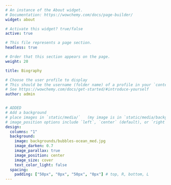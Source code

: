 ```yaml
---
# An instance of the About widget.
# Documentation: https://wowchemy.com/docs/page-builder/
widget: about

# Activate this widget? true/false
active: true

# This file represents a page section.
headless: true

# Order that this section appears on the page.
weight: 20

title: Biography

# Choose the user profile to display
# This should be the username (folder name) of a profile in your `content/authors/` folder.
# See https://wowchemy.com/docs/get-started/#introduce-yourself
author: admin


# ADDED
# Add a background
# place images in `static/media/`   (my image is in `static/media/backgrounds`)
# image_position options include `left`, `center` (default), or `right` 
design:
  columns: "1"
  background:
    image: backgrounds/bubbles-ocean_med.jpg
    image_darken: 0.7
    image_parallax: true
    image_position: center
    image_size: cover
    text_color_light: false
  spacing:
    padding: ["50px", "0px", "50px", "0px"] # top, R, bottom, L
---
```


